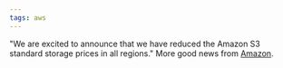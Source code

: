 ```yaml
---
tags: aws
---
```


"We are excited to announce that we have reduced the Amazon S3 standard storage prices in all regions." More good news from [Amazon](/wiki/Amazon).

